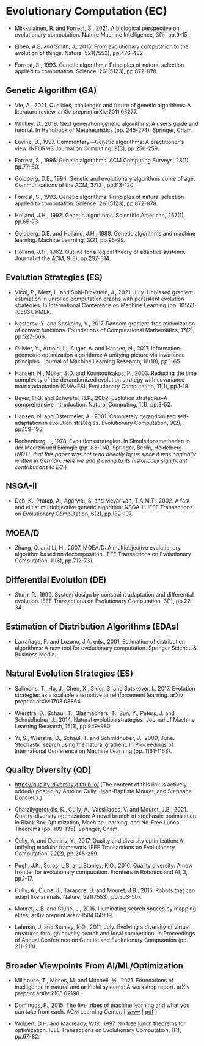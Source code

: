 # Evolutionary Computation (EC)

* Miikkulainen, R. and Forrest, S., 2021. A biological perspective on evolutionary computation. Nature Machine Intelligence, 3(1), pp.9-15.

* Eiben, A.E. and Smith, J., 2015. From evolutionary computation to the evolution of things. Nature, 521(7553), pp.476-482.

* Forrest, S., 1993. Genetic algorithms: Principles of natural selection applied to computation. Science, 261(5123), pp.872-878.

## Genetic Algorithm (GA)

* Vie, A., 2021. Qualities, challenges and future of genetic algorithms: A literature review. arXiv preprint arXiv:2011.05277.

* Whitley, D., 2019. Next generation genetic algorithms: A user’s guide and tutorial. In Handbook of Metaheuristics (pp. 245-274). Springer, Cham.

* Levine, D., 1997. Commentary—Genetic algorithms: A practitioner's view. INFORMS Journal on Computing, 9(3), pp.256-259.

* Forrest, S., 1996. Genetic algorithms. ACM Computing Surveys, 28(1), pp.77-80.

* Goldberg, D.E., 1994. Genetic and evolutionary algorithms come of age. Communications of the ACM, 37(3), pp.113-120.

* Forrest, S., 1993. Genetic algorithms: Principles of natural selection applied to computation. Science, 261(5123), pp.872-878.

* Holland, J.H., 1992. Genetic algorithms. Scientific American, 267(1), pp.66-73.

* Goldberg, D.E. and Holland, J.H., 1988. Genetic algorithms and machine learning. Machine Learning, 3(2), pp.95-99.

* Holland, J.H., 1962. Outline for a logical theory of adaptive systems. Journal of the ACM, 9(3), pp.297-314.

## Evolution Strategies (ES)

* Vicol, P., Metz, L. and Sohl-Dickstein, J., 2021, July. Unbiased gradient estimation in unrolled computation graphs with persistent evolution strategies. In International Conference on Machine Learning (pp. 10553-10563). PMLR.

* Nesterov, Y. and Spokoiny, V., 2017. Random gradient-free minimization of convex functions. Foundations of Computational Mathematics, 17(2), pp.527-566.

* Ollivier, Y., Arnold, L., Auger, A. and Hansen, N., 2017. Information-geometric optimization algorithms: A unifying picture via invariance principles. Journal of Machine Learning Research, 18(18), pp.1-65.

* Hansen, N., Müller, S.D. and Koumoutsakos, P., 2003. Reducing the time complexity of the derandomized evolution strategy with covariance matrix adaptation (CMA-ES). Evolutionary Computation, 11(1), pp.1-18.

* Beyer, H.G. and Schwefel, H.P., 2002. Evolution strategies–A comprehensive introduction. Natural Computing, 1(1), pp.3-52.

* Hansen, N. and Ostermeier, A., 2001. Completely derandomized self-adaptation in evolution strategies. Evolutionary Computation, 9(2), pp.159-195.

* Rechenberg, I., 1978. Evolutionsstrategien. In Simulationsmethoden in der Medizin und Biologie (pp. 83-114). Springer, Berlin, Heidelberg. (*NOTE that this paper was not read directly by us since it was originally written in German. Here we add it owing to its historically significant contributions to EC.*)

## NSGA-II

* Deb, K., Pratap, A., Agarwal, S. and Meyarivan, T.A.M.T., 2002. A fast and elitist multiobjective genetic algorithm: NSGA-II. IEEE Transactions on Evolutionary Computation, 6(2), pp.182-197.

## MOEA/D

* Zhang, Q. and Li, H., 2007. MOEA/D: A multiobjective evolutionary algorithm based on decomposition. IEEE Transactions on Evolutionary Computation, 11(6), pp.712-731.

## Differential Evolution (DE)

* Storn, R., 1999. System design by constraint adaptation and differential evolution. IEEE Transactions on Evolutionary Computation, 3(1), pp.22-34.

## Estimation of Distribution Algorithms (EDAs)

* Larrañaga, P. and Lozano, J.A. eds., 2001. Estimation of distribution algorithms: A new tool for evolutionary computation. Springer Science & Business Media.

## Natural Evolution Strategies (ES)

* Salimans, T., Ho, J., Chen, X., Sidor, S. and Sutskever, I., 2017. Evolution strategies as a scalable alternative to reinforcement learning. arXiv preprint arXiv:1703.03864.

* Wierstra, D., Schaul, T., Glasmachers, T., Sun, Y., Peters, J. and Schmidhuber, J., 2014. Natural evolution strategies. Journal of Machine Learning Research, 15(1), pp.949-980.

* Yi, S., Wierstra, D., Schaul, T. and Schmidhuber, J., 2009, June. Stochastic search using the natural gradient. In Proceedings of International Conference on Machine Learning (pp. 1161-1168).

## Quality Diversity (QD)

* https://quality-diversity.github.io/    (The content of this link is actively added/updated by Antoine Cully, Jean-Baptiste Mouret, and Stephane Doncieux.)

* Chatzilygeroudis, K., Cully, A., Vassiliades, V. and Mouret, J.B., 2021. Quality-diversity optimization: A novel branch of stochastic optimization. In Black Box Optimization, Machine Learning, and No-Free Lunch Theorems (pp. 109-135). Springer, Cham.

* Cully, A. and Demiris, Y., 2017. Quality and diversity optimization: A unifying modular framework. IEEE Transactions on Evolutionary Computation, 22(2), pp.245-259.

* Pugh, J.K., Soros, L.B. and Stanley, K.O., 2016. Quality diversity: A new frontier for evolutionary computation. Frontiers in Robotics and AI, 3, pp.1-17.

* Cully, A., Clune, J., Tarapore, D. and Mouret, J.B., 2015. Robots that can adapt like animals. Nature, 521(7553), pp.503-507.

* Mouret, J.B. and Clune, J., 2015. Illuminating search spaces by mapping elites. arXiv preprint arXiv:1504.04909.

* Lehman, J. and Stanley, K.O., 2011, July. Evolving a diversity of virtual creatures through novelty search and local competition. In Proceedings of Annual Conference on Genetic and Evolutionary Computation (pp. 211-218).

## Broader Viewpoints From AI/ML/Optimization

* Millhouse, T., Moses, M. and Mitchell, M., 2021. Foundations of intelligence in natural and artificial systems: A workshop report. arXiv preprint arXiv:2105.02198.

* Domingos, P., 2015. The five tribes of machine learning and what you can take from each. ACM Learning Center. [ [www](https://learning.acm.org/techtalks/machinelearning) | [pdf](https://learning.acm.org/binaries/content/assets/leaning-center/webinar-slides/2015/five-tribes-ml_112415.pdf) ]

* Wolpert, D.H. and Macready, W.G., 1997. No free lunch theorems for optimization. IEEE Transactions on Evolutionary Computation, 1(1), pp.67-82.
